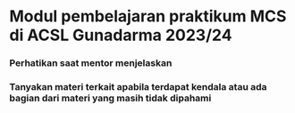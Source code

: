 # Modul pembelajaran praktikum MCS di ACSL Gunadarma 2023/24
### Perhatikan saat mentor menjelaskan
### Tanyakan materi terkait apabila terdapat kendala atau ada bagian dari materi yang masih tidak dipahami
